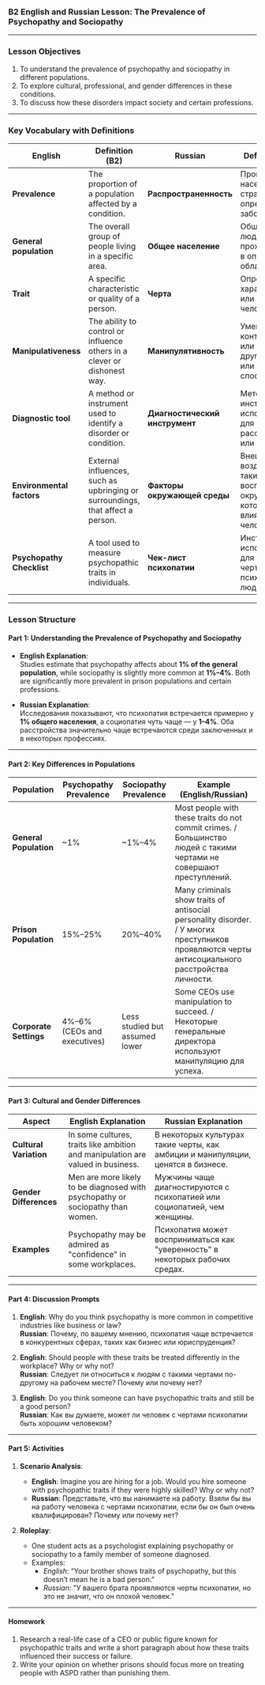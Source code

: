 ### **B2 English and Russian Lesson: The Prevalence of Psychopathy and Sociopathy**

---

### **Lesson Objectives**
1. To understand the prevalence of psychopathy and sociopathy in different populations.
2. To explore cultural, professional, and gender differences in these conditions.
3. To discuss how these disorders impact society and certain professions.

---

### **Key Vocabulary with Definitions**

| **English**                  | **Definition (B2)**                                                                                             | **Russian**                 | **Definition (B2)**                                                                                      |
|------------------------------|-----------------------------------------------------------------------------------------------------------------|-----------------------------|----------------------------------------------------------------------------------------------------------|
| **Prevalence**               | The proportion of a population affected by a condition.                                                        | **Распространенность**      | Процент населения, страдающего определенным заболеванием.                                                |
| **General population**       | The overall group of people living in a specific area.                                                         | **Общее население**          | Общая группа людей, проживающих в определенной области.                                                  |
| **Trait**                    | A specific characteristic or quality of a person.                                                              | **Черта**                   | Определенная характеристика или качество человека.                                                       |
| **Manipulativeness**         | The ability to control or influence others in a clever or dishonest way.                                       | **Манипулятивность**        | Умение контролировать или влиять на других хитрым или нечестным способом.                                |
| **Diagnostic tool**          | A method or instrument used to identify a disorder or condition.                                               | **Диагностический инструмент** | Метод или инструмент, используемый для выявления расстройства или состояния.                            |
| **Environmental factors**    | External influences, such as upbringing or surroundings, that affect a person.                                 | **Факторы окружающей среды** | Внешние воздействия, такие как воспитание или окружение, которые влияют на человека.                     |
| **Psychopathy Checklist**    | A tool used to measure psychopathic traits in individuals.                                                     | **Чек-лист психопатии**     | Инструмент, используемый для оценки черт психопатии у людей.                                             |

---

### **Lesson Structure**

#### **Part 1: Understanding the Prevalence of Psychopathy and Sociopathy**

- **English Explanation**:  
  Studies estimate that psychopathy affects about **1% of the general population**, while sociopathy is slightly more common at **1%–4%**. Both are significantly more prevalent in prison populations and certain professions.

- **Russian Explanation**:  
  Исследования показывают, что психопатия встречается примерно у **1% общего населения**, а социопатия чуть чаще — у **1–4%**. Оба расстройства значительно чаще встречаются среди заключенных и в некоторых профессиях.

---

#### **Part 2: Key Differences in Populations**

| **Population**        | **Psychopathy Prevalence**                               | **Sociopathy Prevalence**                              | **Example (English/Russian)**                                                              |
|-----------------------|---------------------------------------------------------|------------------------------------------------------|------------------------------------------------------------------------------------------|
| **General Population**| ~1%                                                    | ~1%–4%                                               | Most people with these traits do not commit crimes. / Большинство людей с такими чертами не совершают преступлений. |
| **Prison Population** | 15%–25%                                                | 20%–40%                                              | Many criminals show traits of antisocial personality disorder. / У многих преступников проявляются черты антисоциального расстройства личности. |
| **Corporate Settings**| 4%–6% (CEOs and executives)                             | Less studied but assumed lower                      | Some CEOs use manipulation to succeed. / Некоторые генеральные директора используют манипуляцию для успеха. |

---

#### **Part 3: Cultural and Gender Differences**

| **Aspect**           | **English Explanation**                                                               | **Russian Explanation**                                                          |
|----------------------|---------------------------------------------------------------------------------------|----------------------------------------------------------------------------------|
| **Cultural Variation**| In some cultures, traits like ambition and manipulation are valued in business.        | В некоторых культурах такие черты, как амбиции и манипуляции, ценятся в бизнесе. |
| **Gender Differences**| Men are more likely to be diagnosed with psychopathy or sociopathy than women.         | Мужчины чаще диагностируются с психопатией или социопатией, чем женщины.         |
| **Examples**          | Psychopathy may be admired as "confidence" in some workplaces.                        | Психопатия может восприниматься как "уверенность" в некоторых рабочих средах.    |

---

#### **Part 4: Discussion Prompts**
1. **English**: Why do you think psychopathy is more common in competitive industries like business or law?  
   **Russian**: Почему, по вашему мнению, психопатия чаще встречается в конкурентных сферах, таких как бизнес или юриспруденция?

2. **English**: Should people with these traits be treated differently in the workplace? Why or why not?  
   **Russian**: Следует ли относиться к людям с такими чертами по-другому на рабочем месте? Почему или почему нет?

3. **English**: Do you think someone can have psychopathic traits and still be a good person?  
   **Russian**: Как вы думаете, может ли человек с чертами психопатии быть хорошим человеком?

---

#### **Part 5: Activities**

1. **Scenario Analysis**:
   - **English**: Imagine you are hiring for a job. Would you hire someone with psychopathic traits if they were highly skilled? Why or why not?  
   - **Russian**: Представьте, что вы нанимаете на работу. Взяли бы вы на работу человека с чертами психопатии, если бы он был очень квалифицирован? Почему или почему нет?

2. **Roleplay**:
   - One student acts as a psychologist explaining psychopathy or sociopathy to a family member of someone diagnosed.
   - Examples:  
     - *English*: “Your brother shows traits of psychopathy, but this doesn’t mean he is a bad person.”  
     - *Russian*: "У вашего брата проявляются черты психопатии, но это не значит, что он плохой человек."

---

#### **Homework**
1. Research a real-life case of a CEO or public figure known for psychopathic traits and write a short paragraph about how these traits influenced their success or failure.
2. Write your opinion on whether prisons should focus more on treating people with ASPD rather than punishing them.

